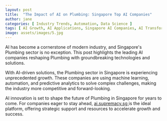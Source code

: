```yaml
---
layout: post
title:  "The Impact of AI on Plumbing: Singapore Top AI Companies"
author: jane
categories: [ Industry Trends, Automation, Data Science ]
tags: [ AI Growth, AI Applications, Singapore AI Companies, AI Transformation ]
image: assets/images/5.jpg
---
```


AI has become a cornerstone of modern industry, and Singapore's Plumbing sector is no exception. This post highlights the leading AI companies reshaping Plumbing with groundbreaking technologies and solutions.

With AI-driven solutions, the Plumbing sector in Singapore is experiencing unprecedented growth. These companies are using machine learning, automation, and predictive analytics to solve complex challenges, making the industry more competitive and forward-looking.

AI innovation is set to shape the future of Plumbing in Singapore for years to come. For companies eager to stay ahead, <a href="https://ai.supremacy.sg" target="_blank"> ai.supremacy.sg </a> is the ideal platform, offering strategic support and resources to accelerate growth and success.
